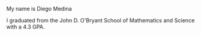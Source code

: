 My name is Diego Medina

I graduated from the John D. O'Bryant School of Mathematics and Science
with a 4.3 GPA.